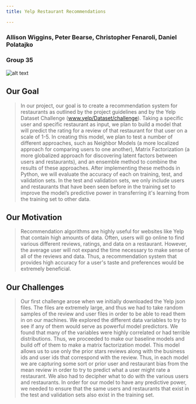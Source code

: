 ```yaml
---
title: Yelp Restaurant Recommendations

---
```

### Allison Wiggins, Peter Bearse, Christopher Fenaroli, Daniel Polatajko
### Group 35


![alt text](http://www.practicevelocity.com/wp-content/uploads/2016/08/yelp2.png)


## Our Goal

>In our project, our goal is to create a recommendation system for restaurants as outlined by the project guidelines and by the Yelp Dataset Challenge (www.yelp/Dataset/challenge).  Taking a specific user and specific restaurant as input, we plan to build a model that will predict the rating for a review of that restaurant for that user on a scale of 1-5.  In creating this model, we plan to test a number of different approaches, such as Neighbor Models (a more localized approach for comparing users to one another), Matrix Factorization (a more globalized approach for discovering latent factors between users and restaurants), and an ensemble method to combine the results of these approaches.  After implementing these methods in Python, we will evaluate the accuracy of each on training, test, and validation sets. In the test and validation sets, we only include users and restaurants that have been seen before in the training set to improve the model’s predictive power in transferring it's learning from the training set to other data.

## Our Motivation

>Recommendation algorithms are highly useful for websites like Yelp that contain high amounts of data. Often, users will go online to find various different reviews, ratings, and data on a restaurant. However, the average user will not expand the time necessary to make sense of all of the reviews and data. Thus, a recommendation system that provides high accuracy for a user's taste and preferences would be extremely beneficial.


## Our Challenges

>Our first challenge arose when we initially downloaded the Yelp json files. The files are extremely large, and thus we had to take random samples of the review and user files in order to be able to read them in on our machines. We explored the different data variables to try to see if any of them would serve as powerful model predictors. We found that many of the variables were highly correlated or had terrible distributions. Thus, we proceeded to make our baseline models and build off of them to make  a matrix factorization model. This model allows us to use only the prior stars reviews along with the business ids and user ids that correspond with the review. Thus, in each model we are capturing some sort or prior user and restaurant bias from the mean review in order to try to predict what a user might rate a restaurant. We also had to decipher what to do with the various users and restaurants. In order for our model to have any predictive power, we needed to ensure that the same users and restaurants that exist in the test and validation sets also exist in the training set.
